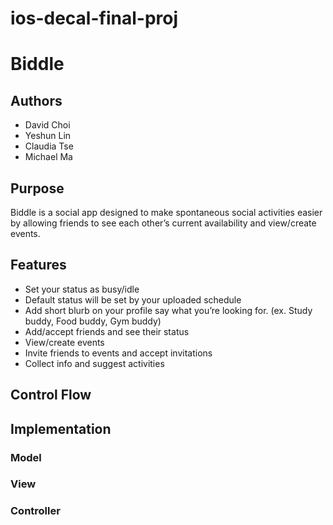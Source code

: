 # ios-decal-final-proj
# Biddle #
## Authors ##
* David Choi
* Yeshun Lin
* Claudia Tse
* Michael Ma
## Purpose ##
Biddle is a social app designed to make spontaneous social activities easier by allowing friends to see each other’s current availability and view/create events.
## Features ##
* Set your status as busy/idle
* Default status will be set by your uploaded schedule
* Add short blurb on your profile say what you’re looking for. (ex. Study buddy, Food buddy, Gym buddy)
* Add/accept friends and see their status
* View/create events
* Invite friends to events and accept invitations
* Collect info and suggest activities

## Control Flow ##
## Implementation ##
### Model ###
### View ###
### Controller ###




